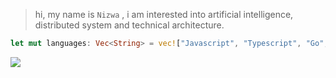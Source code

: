 > hi, my name is `Nizwa` , i am interested into artificial intelligence, distributed system and technical architecture.
```rs
let mut languages: Vec<String> = vec!["Javascript", "Typescript", "Go", "Java", "Rust", "C/C++", "Python", "Others"];
```

<img align="left" src="https://visitor-badge.laobi.icu/badge?page_id=MMADUs.MMADUs" />
